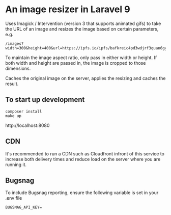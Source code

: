 # An image resizer in Laravel 9

Uses Imagick / Intervention (version 3 that supports animated gifs) to take the URL of an image and resizes the image based on certain parameters, e.g.

```
/images?width=300&height=400&url=https://ipfs.io/ipfs/bafkreic4pd3wdjrf3quan6gympn3scwuavcu3w5n7uzgpdf56ncscymx4i
```

To maintain the image aspect ratio, only pass in either width or height. If both width and height are passed in, the image is cropped to those dimensions.

Caches the original image on the server, applies the resizing and caches the result.

## To start up development

```
composer install
make up
```

http://localhost:8080

## CDN

It's recommended to run a CDN such as Cloudfront infront of this service to increase both delivery times and reduce load on the server where you are running it.

## Bugsnag

To include Bugsnag reporting, ensure the following variable is set in your .env file

```
BUGSNAG_API_KEY=
```
